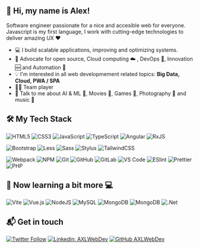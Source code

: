 ## 👋 Hi, my name is Alex! 
Software engineer passionate for a nice and accesible web for everyone. Javascript is my first language, I work with cutting-edge technologies to deliver amazing UX ❤️ 

- 💻 I build scalable applications, improving and optimizing systems. 
- 📜 Advocate for open source, Cloud computing :cloud: , DevOps 🚀, Innovation :new:  and Automation :robot: 
- :bulb: I'm interested in all web developmement related topics: **Big Data, Cloud, PWA / SPA**
- 🤜🤛 Team player 
- 💬 Talk to me about AI & ML 🤖, Movies 🎥, Games 👾, Photography 📸 and music 🎵


## 🛠 My Tech Stack
![HTML5](https://img.shields.io/badge/-HTML5-%23E44D27?style=square&logo=html5&logoColor=white)
![CSS3](https://img.shields.io/badge/-CSS3-%231572B6?style=square&logo=css3)
![JavaScript](https://img.shields.io/badge/-JavaScript-%23F7DF1C?style=square&logo=javascript&logoColor=000000&labelColor=%23F7DF1C&color=%23FFCE5A)
![TypeScript](https://img.shields.io/badge/-TypeScript-007ACC?style=square&logo=typescript&logoColor=white)
![Angular](https://img.shields.io/badge/Angular-%23DD0031.svg?style=square&logo=angular&logoColor=white)
![RxJS](https://img.shields.io/badge/rxjs-%23B7178C.svg?style=square&logo=reactivex&logoColor=white)

![Bootstrap](https://img.shields.io/badge/bootstrap-%238511FA.svg?style=square&logo=bootstrap&logoColor=white)
![Less](https://img.shields.io/badge/-Less-%231d365d?style=square&logo=less&logoColor=white)
![Sass](https://img.shields.io/badge/-Sass-%23CC6699?style=square&logo=sass&logoColor=white)
![Stylus](https://img.shields.io/badge/-Stylus-%23333333?style=square&logo=stylus)
![TailwindCSS](https://img.shields.io/badge/-TailwindCSS-%231a202c?style=square&logo=tailwind-css)

![Webpack](https://img.shields.io/badge/-Webpack-%232C3A42?style=square&logo=webpack)
![NPM](https://img.shields.io/badge/NPM-%23CB3837.svg?style=square&logo=npm&logoColor=white)
![Git](https://img.shields.io/badge/-Git-%23F05032?style=square&logo=git&logoColor=white)
![GitHub](https://img.shields.io/badge/-GitHub-181717?style=square&logo=github)
![GitLab](https://img.shields.io/badge/-GitLab-FCA121?style=square&logo=gitlab)
![VS Code](https://img.shields.io/badge/-VSCode-%23007ACC?style=square&logo=visual-studio-code)
![ESlint](https://img.shields.io/badge/-ESLint-%234B32C3?style=square&logo=eslint)
![Prettier](https://img.shields.io/badge/-Prettier-%23F7B93E?style=square&logo=prettier&logoColor=white)
![PHP](https://img.shields.io/badge/-PHP-%23777BB4?style=square&logo=php&logoColor=white)


## 📖 Now learning a bit more 💻
![Vite](https://img.shields.io/badge/vite-%23646CFF.svg?style=square&logo=vite&logoColor=white)
![Vue.js](https://img.shields.io/badge/vuejs-%2335495e.svg?style=square&logo=vuedotjs&logoColor=%234FC08D)
![NodeJS](https://img.shields.io/badge/node.js-6DA55F?style=square&logo=node.js&logoColor=white)
![MySQL](https://img.shields.io/badge/mysql-%2300f.svg?style=square&logo=mysql&logoColor=white)
![MongoDB](https://img.shields.io/badge/MongoDB-%234ea94b.svg?style=square&logo=mongodb&logoColor=white)
![MongoDB](https://img.shields.io/badge/-MongoDB-black?style=square&logo=mongodb)
![.Net](https://img.shields.io/badge/.NET-5C2D91?style=square)


## 📬 Get in touch 
[![Twitter Follow](https://img.shields.io/twitter/follow/AXLWebDev?label=Follow)](https://twitter.com/intent/follow?screen_name=AXLWebDev)
[![Linkedin: AXLWebDev](https://img.shields.io/badge/-axlweb-blue?style=flat-square&logo=Linkedin&logoColor=white&link=https://www.linkedin.com/in/axlweb/)](https://www.linkedin.com/in/axlweb/)
[![GitHub AXLWebDev](https://img.shields.io/github/followers/axlweb?label=follow&style=social)](https://github.com/AXLWeb)

